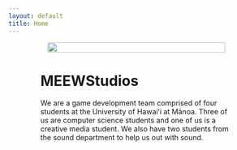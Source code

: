 ```yaml
---
layout: default
title: Home
---
```

<main style='display: flex; flex-direction: column; justify-content: center;'>
	<div style='width: 75%; margin: 0 auto;'>
		<img src='{{site.baseurl}}/assets/logo.png' style='display: block; max-width: 25em; width: 100%; margin: 0 auto; pointer-events: none;'>
		<h1>MEEWStudios</h1>
		<div class='container' style='padding: calc(var(--page-element-padding) * 2);'>
			<p>We are a game development team comprised of four students at the University of Hawaiʻi at Mānoa. Three of us are computer science students and one of us is a creative media student. We also have two students from the sound department to help us out with sound.</p>
		</div>
	</div>
</main>

